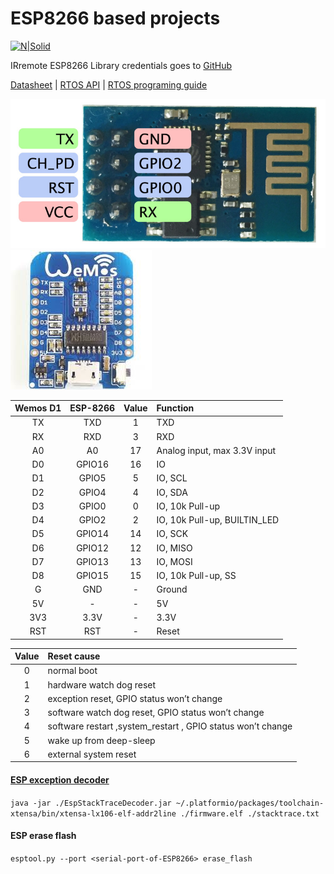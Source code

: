 # ESP8266 based projects
[![N|Solid](https://travis-ci.org/aenniw/ESP8266.svg?branch=master)](https://travis-ci.org/aenniw/wemos_d1)

IRremote ESP8266 Library credentials goes to [GitHub](https://github.com/markszabo/IRremoteESP8266)

[Datasheet](https://espressif.com/sites/default/files/documentation/0a-esp8266ex_datasheet_en.pdf) | 
[RTOS API](https://espressif.com/sites/default/files/documentation/20b-esp8266_rtos_sdk_api_reference_v1.4.0_0.pdf) | 
[RTOS programing guide](https://espressif.com/sites/default/files/documentation/20a-esp8266_rtos_sdk_programming_guide_en.pdf)

![ESP-8266 layout](img/ESP8266_layout.jpg)
![Wemos D1 layout](img/Wemos_layout.jpg)

| Wemos D1  | ESP-8266 | Value | Function                      |
|:---------:|:--------:|:-----:|:------------------------------|
| TX        | TXD      | 1     | TXD                           |
| RX        | RXD      | 3     | RXD                           |
| A0        | A0       | 17    | Analog input, max 3.3V input  |
| D0        | GPIO16   | 16    | IO                            |
| D1        | GPIO5    | 5     | IO, SCL                       |
| D2        | GPIO4    | 4     | IO, SDA                       |
| D3        | GPIO0    | 0     | IO, 10k Pull-up               |
| D4        | GPIO2    | 2     | IO, 10k Pull-up, BUILTIN_LED  |
| D5        | GPIO14   | 14    | IO, SCK                       |
| D6        | GPIO12   | 12    | IO, MISO                      |
| D7        | GPIO13   | 13    | IO, MOSI                      |
| D8        | GPIO15   | 15    | IO, 10k Pull-up, SS           |
| G         | GND      | -     | Ground                        |
| 5V        | -        | -     | 5V                            |
| 3V3       | 3.3V     | -     | 3.3V                          |
| RST       | RST      | -     | Reset                         |

| Value | Reset cause                                                   |
|:-----:|:--------------------------------------------------------------|
| 0     | normal boot                                                   |
| 1     | hardware watch dog reset                                      |
| 2     | exception reset, GPIO status won’t change                     |
| 3     | software watch dog reset, GPIO status won’t change            |
| 4     | software restart ,system_restart , GPIO status won’t change   |
| 5     | wake up from deep-sleep                                       |
| 6     | external system reset                                         |

#### [ESP exception decoder](https://github.com/me-no-dev/EspExceptionDecoder)

```java -jar ./EspStackTraceDecoder.jar ~/.platformio/packages/toolchain-xtensa/bin/xtensa-lx106-elf-addr2line ./firmware.elf ./stacktrace.txt```

#### ESP erase flash

```esptool.py --port <serial-port-of-ESP8266> erase_flash```
